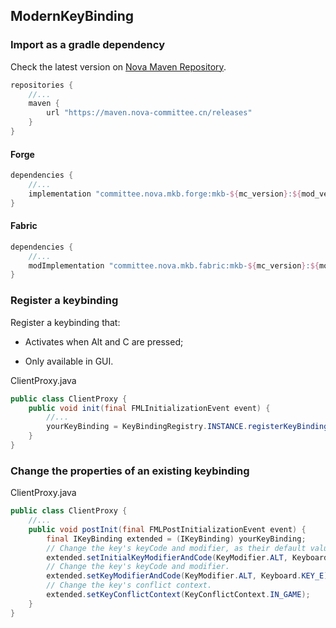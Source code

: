## ModernKeyBinding

### Import as a gradle dependency

Check the latest version on [Nova Maven Repository](https://maven.nova-committee.cn/#/releases/committee/nova/mkb).

```groovy
repositories {
    //...
    maven {
        url "https://maven.nova-committee.cn/releases"
    }
}
```

#### Forge
```groovy
dependencies {
    //...
    implementation "committee.nova.mkb.forge:mkb-${mc_version}:${mod_version}"
}
```

#### Fabric
```groovy
dependencies {
    //...
    modImplementation "committee.nova.mkb.fabric:mkb-${mc_version}:${mod_version}"
}
```

### Register a keybinding

Register a keybinding that:

- Activates when Alt and C are pressed;

- Only available in GUI.

ClientProxy.java

```java
public class ClientProxy {
    public void init(final FMLInitializationEvent event) {
        //...
        yourKeyBinding = KeyBindingRegistry.INSTANCE.registerKeyBinding("key.exampleKey", KeyConflictContext.GUI, KeyModifier.ALT, Keyboard.KEY_C, "key.categories.example");
    }
}
```

### Change the properties of an existing keybinding

ClientProxy.java

```java
public class ClientProxy {
    //...
    public void postInit(final FMLPostInitializationEvent event) {
        final IKeyBinding extended = (IKeyBinding) yourKeyBinding;
        // Change the key's keyCode and modifier, as their default values.
        extended.setInitialKeyModifierAndCode(KeyModifier.ALT, Keyboard.KEY_E);
        // Change the key's keyCode and modifier.
        extended.setKeyModifierAndCode(KeyModifier.ALT, Keyboard.KEY_E);
        // Change the key's conflict context.
        extended.setKeyConflictContext(KeyConflictContext.IN_GAME);
    }
}
```

